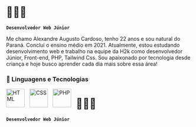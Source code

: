 # 🚀🤖📘 

**`Desenvolvedor Web Júnior`**

Me chamo Alexandre Augusto Cardoso, tenho 22 anos e sou natural do Paraná. Concluí o ensino médio em 2021. Atualmente, estou estudando desenvolvimento web e trabalho na equipe da H2k como desenvolvedor Júnior, Front-end, PHP, Tailwind Css. Sou apaixonado por tecnologia desde criança e hoje busco aprender cada dia mais sobre essa área!


### 🤖 Linguagens e Tecnologias

<img 
    align="left" 
    alt="HTML"
    title="HTML" 
    width="50px" 
    style="padding-right: 10px;" 
    src="https://cdn.jsdelivr.net/gh/devicons/devicon@latest/icons/html5/html5-original-wordmark.svg" 
 />  
 
 <img
    align="left" 
    alt="CSS"
    title="CSS" 
    width="50px" 
    style="padding-right: 10px;" 
    src="https://cdn.jsdelivr.net/gh/devicons/devicon@latest/icons/css3/css3-original-wordmark.svg" />


<img
    align="left" 
    alt="PHP"
    title="SQL" 
    width="50px" 
    style="padding-right: 10px;" 
    src="https://cdn.jsdelivr.net/gh/devicons/devicon@latest/icons/php/php-original.svg" />

 

 # 🚀🤖📘 

**`Desenvolvedor Web Júnior`**








           


<br/>   
<br/>



<!--
**alexandrecardos0/alexandrecardos0** is a ✨ _special_ ✨ repository because its `README.md` (this file) appears on your GitHub profile.

Here are some ideas to get you started:

- 🔭 I’m currently working on ...
- 🌱 I’m currently learning ...
- 👯 I’m looking to collaborate on ...
- 🤔 I’m looking for help with ...
- 💬 Ask me about ...
- 📫 How to reach me: ...
- 😄 Pronouns: ...
- ⚡ Fun fact: ...
-->
